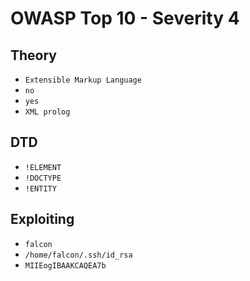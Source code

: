 # OWASP Top 10 - Severity 4

## Theory
* `Extensible Markup Language`
* `no`
* `yes`
* `XML prolog`

## DTD
* `!ELEMENT`
* `!DOCTYPE`
* `!ENTITY`

## Exploiting
* `falcon`
* `/home/falcon/.ssh/id_rsa`
* `MIIEogIBAAKCAQEA7b`